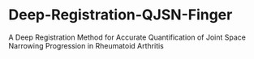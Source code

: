 # Deep-Registration-QJSN-Finger
A Deep Registration Method for Accurate Quantification of Joint Space Narrowing Progression in Rheumatoid Arthritis
